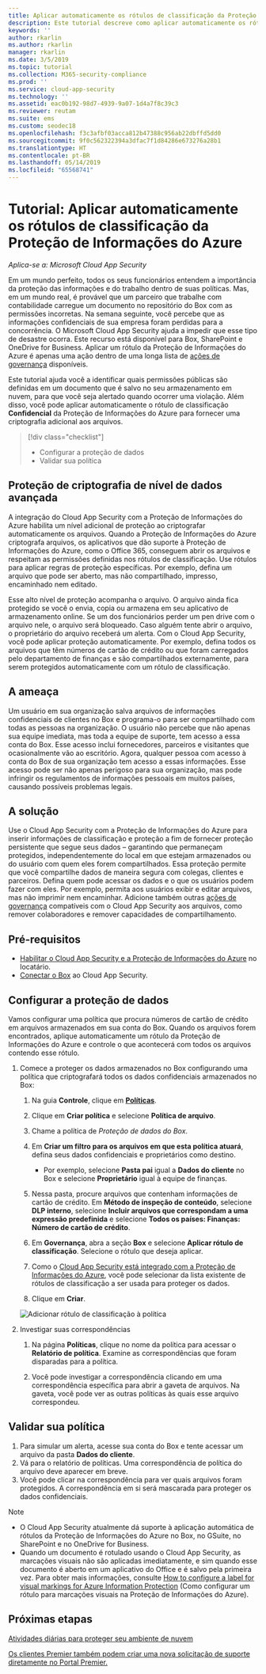 ```yaml
---
title: Aplicar automaticamente os rótulos de classificação da Proteção de Informações do Azure
description: Este tutorial descreve como aplicar automaticamente os rótulos de classificação da Proteção de Informações do Azure no Microsoft Cloud App Security.
keywords: ''
author: rkarlin
ms.author: rkarlin
manager: rkarlin
ms.date: 3/5/2019
ms.topic: tutorial
ms.collection: M365-security-compliance
ms.prod: ''
ms.service: cloud-app-security
ms.technology: ''
ms.assetid: eac0b192-98d7-4939-9a07-1d4a7f8c39c3
ms.reviewer: reutam
ms.suite: ems
ms.custom: seodec18
ms.openlocfilehash: f3c3afbf03acca812b47388c956ab22dbffd5dd0
ms.sourcegitcommit: 9f0c562322394a3dfac7f1d84286e673276a28b1
ms.translationtype: HT
ms.contentlocale: pt-BR
ms.lasthandoff: 05/14/2019
ms.locfileid: "65568741"
---
```

# <a name="tutorial-automatically-apply-azure-information-protection-classification-labels"></a>Tutorial: Aplicar automaticamente os rótulos de classificação da Proteção de Informações do Azure

*Aplica-se a: Microsoft Cloud App Security*

Em um mundo perfeito, todos os seus funcionários entendem a importância da proteção das informações e do trabalho dentro de suas políticas. Mas, em um mundo real, é provável que um parceiro que trabalhe com contabilidade carregue um documento no repositório do Box com as permissões incorretas. Na semana seguinte, você percebe que as informações confidenciais de sua empresa foram perdidas para a concorrência. O Microsoft Cloud App Security ajuda a impedir que esse tipo de desastre ocorra. Este recurso está disponível para Box, SharePoint e OneDrive for Business. Aplicar um rótulo da Proteção de Informações do Azure é apenas uma ação dentro de uma longa lista de [ações de governança](governance-actions.md) disponíveis.

Este tutorial ajuda você a identificar quais permissões públicas são definidas em um documento que é salvo no seu armazenamento em nuvem, para que você seja alertado quando ocorrer uma violação. Além disso, você pode aplicar automaticamente o rótulo de classificação **Confidencial** da Proteção de Informações do Azure para fornecer uma criptografia adicional aos arquivos.

> [!div class="checklist"]
> * Configurar a proteção de dados 
> * Validar sua política


## <a name="enhanced-data-level-encryption-protection"></a>Proteção de criptografia de nível de dados avançada

A integração do Cloud App Security com a Proteção de Informações do Azure habilita um nível adicional de proteção ao criptografar automaticamente os arquivos. Quando a Proteção de Informações do Azure criptografa arquivos, os aplicativos que dão suporte à Proteção de Informações do Azure, como o Office 365, conseguem abrir os arquivos e respeitam as permissões definidas nos rótulos de classificação. Use rótulos para aplicar regras de proteção específicas. Por exemplo, defina um arquivo que pode ser aberto, mas não compartilhado, impresso, encaminhado nem editado.

Esse alto nível de proteção acompanha o arquivo. O arquivo ainda fica protegido se você o envia, copia ou armazena em seu aplicativo de armazenamento online. Se um dos funcionários perder um pen drive com o arquivo nele, o arquivo será bloqueado. Caso alguém tente abrir o arquivo, o proprietário do arquivo receberá um alerta. Com o Cloud App Security, você pode aplicar proteção automaticamente. Por exemplo, defina todos os arquivos que têm números de cartão de crédito ou que foram carregados pelo departamento de finanças e são compartilhados externamente, para serem protegidos automaticamente com um rótulo de classificação.

## <a name="the-threat"></a>A ameaça

Um usuário em sua organização salva arquivos de informações confidenciais de clientes no Box e programa-o para ser compartilhado com todas as pessoas na organização. O usuário não percebe que não apenas sua equipe imediata, mas toda a equipe de suporte, tem acesso a essa conta do Box. Esse acesso inclui fornecedores, parceiros e visitantes que ocasionalmente vão ao escritório. Agora, qualquer pessoa com acesso à conta do Box de sua organização tem acesso a essas informações. Esse acesso pode ser não apenas perigoso para sua organização, mas pode infringir os regulamentos de informações pessoais em muitos países, causando possíveis problemas legais.

## <a name="the-solution"></a>A solução

Use o Cloud App Security com a Proteção de Informações do Azure para inserir informações de classificação e proteção a fim de fornecer proteção persistente que segue seus dados – garantindo que permaneçam protegidos, independentemente do local em que estejam armazenados ou do usuário com quem eles forem compartilhados. Essa proteção permite que você compartilhe dados de maneira segura com colegas, clientes e parceiros. Defina quem pode acessar os dados e o que os usuários podem fazer com eles. Por exemplo, permita aos usuários exibir e editar arquivos, mas não imprimir nem encaminhar. Adicione também outras [ações de governança](governance-actions.md) compatíveis com o Cloud App Security aos arquivos, como remover colaboradores e remover capacidades de compartilhamento.

## <a name="prerequisites"></a>Pré-requisitos

- [Habilitar o Cloud App Security e a Proteção de Informações do Azure](azip-integration.md) no locatário.
- [Conectar o Box](connect-box-to-microsoft-cloud-app-security.md) ao Cloud App Security.

## <a name="set-up-data-protection"></a>Configurar a proteção de dados

Vamos configurar uma política que procura números de cartão de crédito em arquivos armazenados em sua conta do Box. Quando os arquivos forem encontrados, aplique automaticamente um rótulo da Proteção de Informações do Azure e controle o que acontecerá com todos os arquivos contendo esse rótulo.

1. Comece a proteger os dados armazenados no Box configurando uma política que criptografará todos os dados confidenciais armazenados no Box:

    1. Na guia **Controle**, clique em [**Políticas**](control-cloud-apps-with-policies.md). 

    2. Clique em **Criar política** e selecione **Política de arquivo**.

    3. Chame a política de *Proteção de dados do Box*.

    4. Em **Criar um filtro para os arquivos em que esta política atuará**, defina seus dados confidenciais e proprietários como destino.
        - Por exemplo, selecione **Pasta pai** igual a **Dados do cliente** no Box e selecione **Proprietário** igual à equipe de finanças.

    5. Nessa pasta, procure arquivos que contenham informações de cartão de crédito. Em **Método de inspeção de conteúdo**, selecione **DLP interno**, selecione **Incluir arquivos que correspondam a uma expressão predefinida** e selecione **Todos os países: Finanças: Número de cartão de crédito**.

    6. Em **Governança**, abra a seção **Box** e selecione **Aplicar rótulo de classificação**. Selecione o rótulo que deseja aplicar.

    7. Como o [Cloud App Security está integrado com a Proteção de Informações do Azure](azip-integration.md), você pode selecionar da lista existente de rótulos de classificação a ser usada para proteger os dados.

    8. Clique em **Criar**. 

   ![Adicionar rótulo de classificação à política](./media/aip-auto-policy.png)

2. Investigar suas correspondências

    1. Na página **Políticas**, clique no nome da política para acessar o **Relatório de política**. Examine as correspondências que foram disparadas para a política.

    2. Você pode investigar a correspondência clicando em uma correspondência específica para abrir a gaveta de arquivos. Na gaveta, você pode ver as outras políticas às quais esse arquivo correspondeu.

## <a name="validate-your-policy"></a>Validar sua política

1. Para simular um alerta, acesse sua conta do Box e tente acessar um arquivo da pasta **Dados do cliente**.
2. Vá para o relatório de políticas. Uma correspondência de política do arquivo deve aparecer em breve. 
3. Você pode clicar na correspondência para ver quais arquivos foram protegidos. A correspondência em si será mascarada para proteger os dados confidenciais.

>[!NOTE]
>
> - O Cloud App Security atualmente dá suporte à aplicação automática de rótulos da Proteção de Informações do Azure no Box, no GSuite, no SharePoint e no OneDrive for Business.
> - Quando um documento é rotulado usando o Cloud App Security, as marcações visuais não são aplicadas imediatamente, e sim quando esse documento é aberto em um aplicativo do Office e é salvo pela primeira vez. Para obter mais informações, consulte [How to configure a label for visual markings for Azure Information Protection](https://docs.microsoft.com/information-protection/deploy-use/configure-policy-markings#when-visual-markings-are-applied) (Como configurar um rótulo para marcações visuais na Proteção de Informações do Azure).

## <a name="next-steps"></a>Próximas etapas

[Atividades diárias para proteger seu ambiente de nuvem](daily-activities-to-protect-your-cloud-environment.md)   

[Os clientes Premier também podem criar uma nova solicitação de suporte diretamente no Portal Premier.](https://premier.microsoft.com/)  
  
  
